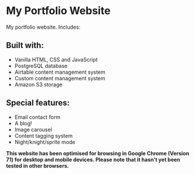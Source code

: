 # My Portfolio Website
My portfolio website. Includes:

## Built with:
- Vanilla HTML, CSS and JavaScript
- PostgreSQL database
- Airtable content management system
- Custom content management system
- Amazon S3 storage

## Special features:
- Email contact form
- A blog!
- Image carousel
- Content tagging system
- Night/knight/sprite mode

**This website has been optimised for browsing in Google Chrome (Version 71) for desktop and mobile devices. Please note that it hasn't yet been tested in other browsers.**
